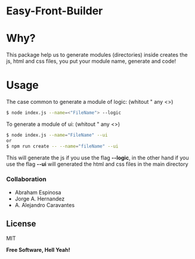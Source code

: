 # Easy-Front-Builder

# Why?

This package help us to generate modules (directories) inside creates the js, html and css files, 
you put your module name, generate and code! 

# Usage

The case common to  generate a module of logic: (whitout " any <>)

```sh
$ node index.js --name=<"FileName"> --logic
```

To generate a module of ui: (whitout " any <>)

```sh
$ node index.js --name="FileName" --ui
or
$ npm run create -- --name="fileName" --ui
```



This will generate the js if you use the flag **--logic**, in the other hand if you use the flag **--ui** will generated the html and css files in the main directory


### Collaboration

 - Abraham Espinosa
 - Jorge A. Hernandez
 - A. Alejandro Caravantes

License
----

MIT


**Free Software, Hell Yeah!**

 